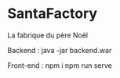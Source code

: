 # SantaFactory
La fabrique du père Noël

Backend : 
java -jar backend.war

Front-end :
npm i
npm run serve
